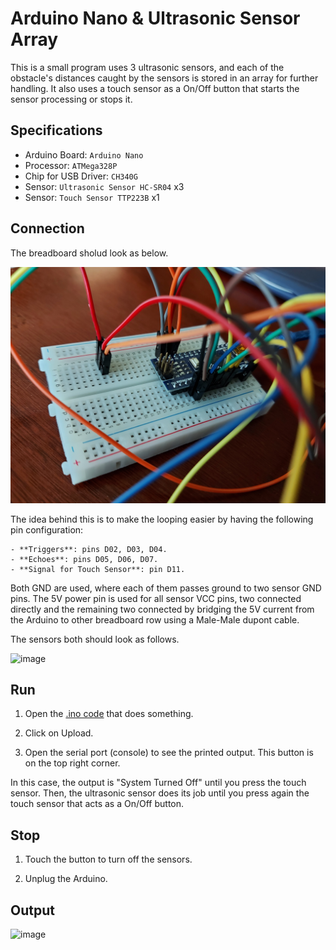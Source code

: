 # Arduino Nano & Ultrasonic Sensor Array

This is a small program uses 3 ultrasonic sensors, and each of the obstacle's distances caught by the sensors is stored in an array for further handling. It also uses a touch sensor as a On/Off button that starts the sensor processing or stops it.

## Specifications

- Arduino Board: `Arduino Nano`
- Processor: `ATMega328P`
- Chip for USB Driver: `CH340G`
- Sensor: `Ultrasonic Sensor HC-SR04` x3
- Sensor: `Touch Sensor TTP223B` x1

## Connection

The breadboard sholud look as below. <br />

![image](https://github.com/the-other-mariana/circuits-workshop/blob/master/session08/media/breadboard.jpg?raw=true) <br />

The idea behind this is to make the looping easier by having the following pin configuration:
	
	- **Triggers**: pins D02, D03, D04.
	- **Echoes**: pins D05, D06, D07.
	- **Signal for Touch Sensor**: pin D11.

Both GND are used, where each of them passes ground to two sensor GND pins. The 5V power pin is used for all sensor VCC pins, two connected directly and the remaining two connected by bridging the 5V current from the Arduino to other breadboard row using a Male-Male dupont cable.

The sensors both should look as follows. <br />

![image](https://github.com/the-other-mariana/circuits-workshop/blob/master/session08/media/sensors.jpg?raw=true) <br />

## Run

1. Open the [.ino code](https://github.com/the-other-mariana/circuits-workshop/blob/master/session07/ultrasonic-touch/ultrasonic-touch.ino) that does something.

2. Click on Upload.

3. Open the serial port (console) to see the printed output. This button is on the top right corner.

In this case, the output is "System Turned Off" until you press the touch sensor. Then, the ultrasonic sensor does its job until you press again the touch sensor that acts as a On/Off button.

## Stop

1. Touch the button to turn off the sensors.

2. Unplug the Arduino.

## Output

![image](https://github.com/the-other-mariana/circuits-workshop/blob/master/session08/media/output.gif)
